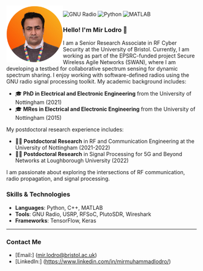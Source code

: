 
<img align="left" src="LodroMir.png" width="150" />

![GNU Radio](https://img.shields.io/badge/GNU%20Radio-Blue?style=for-the-badge)
![Python](https://img.shields.io/badge/Python-3.8-blue?style=for-the-badge)
![MATLAB](https://img.shields.io/badge/MATLAB/Simulink-red?style=for-the-badge)
### Hello! I'm Mir Lodro 👋

I am a Senior Research Associate in RF Cyber Security at the University of Bristol. Currently, I am working as part of the EPSRC-funded project Secure Wireless Agile Networks (SWAN), where I am developing a testbed for collaborative spectrum sensing for dynamic spectrum sharing.
I enjoy working with software-defined radios using the GNU radio signal processing toolkit.
My academic background includes:
- 🎓 **PhD in Electrical and Electronic Engineering** from the University of Nottingham (2021)
- 🎓 **MRes in Electrical and Electronic Engineering** from the University of Nottingham (2015)

My postdoctoral research experience includes:
- 🧑‍🔬 **Postdoctoral Research** in RF and Communication Engineering at the University of Nottingham (2021-2022)
- 🧑‍🔬 **Postdoctoral Research** in Signal Processing for 5G and Beyond Networks at Loughborough University (2022)

I am passionate about exploring the intersections of RF communication, radio propagation, and signal processing.
### Skills & Technologies
- **Languages**: Python, C++, MATLAB
- **Tools**: GNU Radio, USRP, RFSoC, PlutoSDR, Wireshark
- **Frameworks**: TensorFlow, Keras



---
### Contact Me
- [Email:] (mir.lodro@bristol.ac.uk)
- [LinkedIn:] (https://www.linkedin.com/in/mirmuhammadlodro/)


